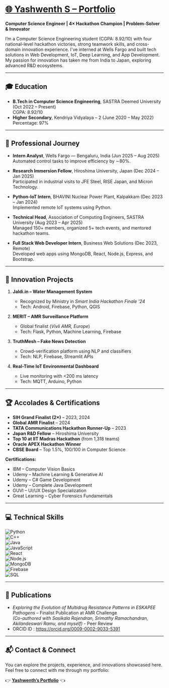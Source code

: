 # [🌐 Yashwenth S – Portfolio](https://yashwenth27.github.io/YashwenthS/)

**Computer Science Engineer | 4× Hackathon Champion | Problem-Solver & Innovator**

I’m a Computer Science Engineering student (CGPA: 8.92/10) with four national-level hackathon victories, strong teamwork skills, and cross-domain innovation experience. I've interned at Wells Fargo and built tech solutions in Web Development, IoT, Deep Learning, and App Development.  
My passion for innovation has taken me from India to Japan, exploring advanced R&D ecosystems.

---

## 🎓 Education
- **B.Tech in Computer Science Engineering**, SASTRA Deemed University (Oct 2022 – Present)  
  CGPA: 8.92/10
- **Higher Secondary**, Kendriya Vidyalaya – 2 (June 2020 – May 2022)  
  Percentage: 97%

---

## 💼 Professional Journey
- **Intern Analyst**, Wells Fargo — Bengaluru, India (Jun 2025 – Aug 2025)  
  Automated control tasks to improve efficiency by ∼80%.

- **Research Immersion Fellow**, Hiroshima University, Japan (Dec 2024 – Jan 2025)  
  Participated in industrial visits to JFE Steel, RISE Japan, and Micron Technology.

- **Python-IoT Intern**, BHAVINI Nuclear Power Plant, Kalpakkam (Dec 2023 – Jan 2024)  
  Implemented remote IoT systems using Python.

- **Technical Head**, Association of Computing Engineers, SASTRA University (Aug 2023 – Apr 2025)  
  Managed 150+ members, organized 5+ tech events, and mentored hackathon teams.

- **Full Stack Web Developer Intern**, Business Web Solutions (Dec 2023, Remote)  
  Developed web apps using MongoDB, React, Node.js, Express, and Bootstrap.

---

## 🚀 Innovation Projects
1. **Jaldi.in – Water Management System**  
   - Recognized by Ministry in *Smart India Hackathon Finale ’24*  
   - Tech: Android, Firebase, Python, QGIS

2. **MERIT – AMR Surveillance Platform**  
   - Global finalist (*Vivli AMR, Europe*)  
   - Tech: Flask, Python, Machine Learning, Firebase

3. **TruthMesh – Fake News Detection**  
   - Crowd-verification platform using NLP and classifiers  
   - Tech: NLP, Firebase, Streamlit APIs

4. **Real-Time IoT Environmental Dashboard**  
   - Live monitoring with <200 ms latency  
   - Tech: MQTT, Arduino, Python

---

## 🏆 Accolades & Certifications
- **SIH Grand Finalist (2×)** – 2023, 2024  
- **Global AMR Finalist** – 2024  
- **TATA Communications Hackathon Runner-Up** – 2023  
- **Japan R&D Fellow** – Hiroshima University  
- **Top 10 at IIT Madras Hackathon** (from 1,318 teams)  
- **Oracle APEX Hackathon Winner**  
- **CBSE Board** – Top 1.5%, 100/100 in Computer Science  

**Certifications:**  
- IBM – Computer Vision Basics  
- Udemy – Machine Learning & Generative AI  
- Udemy – C# Game Development  
- Udemy – Complete Java Development  
- GUVI – UI/UX Design Specialization  
- Great Learning – Cyber Forensics Fundamentals  

---

## 💻 Technical Skills
![Python](https://img.shields.io/badge/Python-3776AB?style=for-the-badge&logo=python&logoColor=white)  
![C++](https://img.shields.io/badge/C++-00599C?style=for-the-badge&logo=cplusplus&logoColor=white)  
![Java](https://img.shields.io/badge/Java-007396?style=for-the-badge&logo=java&logoColor=white)  
![JavaScript](https://img.shields.io/badge/JavaScript-F7DF1E?style=for-the-badge&logo=javascript&logoColor=black)  
![React](https://img.shields.io/badge/React-20232A?style=for-the-badge&logo=react&logoColor=61DAFB)  
![Node.js](https://img.shields.io/badge/Node.js-339933?style=for-the-badge&logo=node-dot-js&logoColor=white)  
![MongoDB](https://img.shields.io/badge/MongoDB-4EA94B?style=for-the-badge&logo=mongodb&logoColor=white)  
![Firebase](https://img.shields.io/badge/Firebase-FFCA28?style=for-the-badge&logo=firebase&logoColor=black)  
![SQL](https://img.shields.io/badge/SQL-4479A1?style=for-the-badge&logo=mysql&logoColor=white)  

---

## 📑 Publications
- *Exploring the Evolution of Multidrug Resistance Patterns in ESKAPEE Pathogens* – Finalist Publication at AMR Challenge  
  *(Co-authored with Sasikala Rajendran, Srimathy Ramachandran, Akilandeswari Ramu, and myself)* - Peer Review
- ORCID ID : https://orcid.org/0009-0002-9033-5391

---

## 📬 Contact & Connect
You can explore the projects, experience, and innovations showcased here.  
Feel free to connect with me through my portfolio:  

👉 **[Yashwenth’s Portfolio](https://yashwenth27.github.io/YashwenthS/)** 👈
